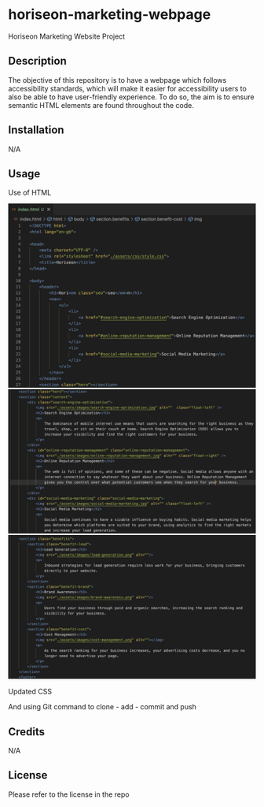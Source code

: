 # horiseon-marketing-webpage
Horiseon Marketing Website Project

## Description

The objective of this repository is to have a webpage which follows accessibility standards, which will make it easier for accessibility users to also be able to have user-friendly experience. To do so, the aim is to ensure semantic HTML elements are found throughout the code. 

## Installation

N/A

## Usage

Use of HTML

![HTML code 1](<assets/images/HTML 1.png>)
![HTML code 2](<assets/images/HTML 2.png>)
![HTML code 3](<assets/images/HTML 3.png>)

Updated CSS 

And using Git command to clone - add - commit and push

## Credits

N/A

## License

Please refer to the license in the repo